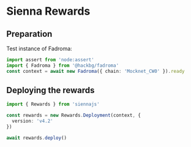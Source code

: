 # Sienna Rewards

## Preparation

Test instance of Fadroma:

```typescript
import assert from 'node:assert'
import { Fadroma } from '@hackbg/fadroma'
const context = await new Fadroma({ chain: 'Mocknet_CW0' }).ready
```

## Deploying the rewards

```typescript
import { Rewards } from 'siennajs'

const rewards = new Rewards.Deployment(context, {
  version: 'v4.2'
})

await rewards.deploy()
```
